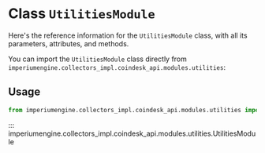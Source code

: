 # Class `UtilitiesModule`

Here's the reference information for the `UtilitiesModule` class, with all its parameters, attributes, and methods.

You can import the `UtilitiesModule` class directly from `imperiumengine.collectors_impl.coindesk_api.modules.utilities`:

## Usage

```python
from imperiumengine.collectors_impl.coindesk_api.modules.utilities import UtilitiesModule
```

::: imperiumengine.collectors_impl.coindesk_api.modules.utilities.UtilitiesModule